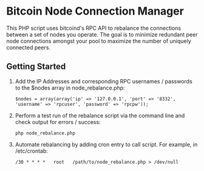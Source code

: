 Bitcoin Node Connection Manager
===============

This PHP script uses bitcoind's RPC API to rebalance the connections between a set of nodes you operate.
The goal is to minimize redundant peer node connections amongst your pool to maximize the number of uniquely connected peers.

Getting Started
---------------
1. Add the IP Addresses and corresponding RPC usernames / passwords to the $nodes array in node_rebalance.php:

	`$nodes = array(array('ip' => '127.0.0.1', 'port' => '8332', 'username' => 'rpcuser', 'password' => 'rpcpw'));`
2. Perform a test run of the rebalance script via the command line and check output for errors / success:

	`php node_rebalance.php`

3. Automate rebalancing by adding cron entry to call script. For example, in /etc/crontab:

	`/30 * * * *   root   /path/to/node_rebalance.php > /dev/null`
